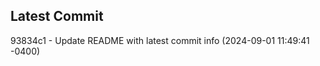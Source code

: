 
## Latest Commit
93834c1 - Update README with latest commit info (2024-09-01 11:49:41 -0400) <Yunxi-Zhou>
